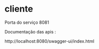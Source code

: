 # cliente

Porta do serviço 8081

Documentação das apis :

http://localhost:8080/swagger-ui/index.html